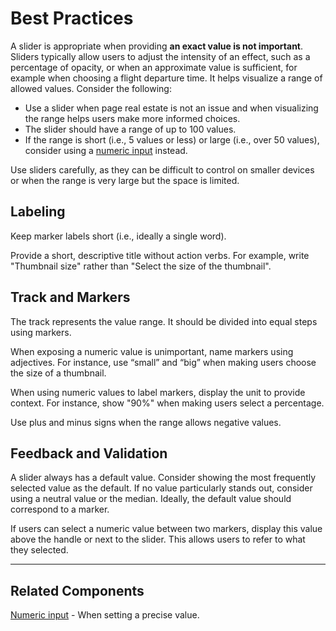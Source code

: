 # Best Practices

A slider is appropriate when providing **an exact value is not important**. Sliders typically allow users to adjust the intensity of an effect, such as a percentage of opacity, or when an approximate value is sufficient, for example when choosing a flight departure time. It helps visualize a range of allowed values. Consider the following:

* Use a slider when page real estate is not an issue and when visualizing the range helps users make more informed choices.
* The slider should have a range of up to 100 values. 
* If the range is short (i.e., 5 values or less) or large (i.e., over 50 values), consider using a [numeric input](https://plasma.coveo.com/form/NumericInput) instead.

Use sliders carefully, as they can be difficult to control on smaller devices or when the range is very large but the space is limited.

## Labeling

Keep marker labels short (i.e., ideally a single word).

Provide a short, descriptive title without action verbs. For example, write "Thumbnail size" rather than "Select the size of the thumbnail".

## Track and Markers

The track represents the value range. It should be divided into equal steps using markers.

When exposing a numeric value is unimportant, name markers using adjectives. For instance, use “small” and “big” when making users choose the size of a thumbnail.

When using numeric values to label markers, display the unit to provide context. For instance, show "90%" when making users select a percentage.

Use plus and minus signs when the range allows negative values.

## Feedback and Validation

A slider always has a default value. Consider showing the most frequently selected value as the default. If no value particularly stands out, consider using a neutral value or the median. Ideally, the default value should correspond to a marker.

If users can select a numeric value between two markers, display this value above the handle or next to the slider. This allows users to refer to what they selected.

---

## Related Components

[Numeric input](https://plasma.coveo.com/form/NumericInput) - When setting a precise value.
